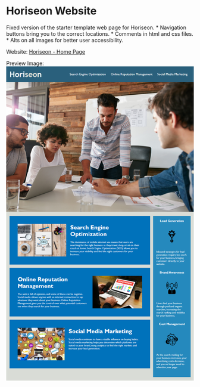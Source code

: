 
# Horiseon Website

Fixed version of the starter template web page for Horiseon.
    * Navigation buttons bring you to the correct locations.
    * Comments in html and css files.
    * Alts on all images for better user accessibility. 

Website: [Horiseon - Home Page](https://pandolfom.github.io/horiseon-website/)

Preview Image: ![Alt](./assets/images/screenshot.png)